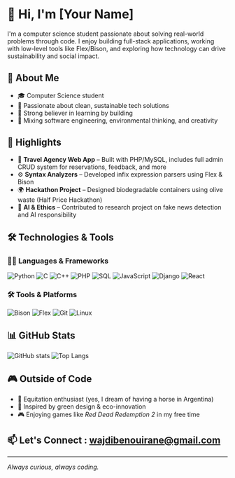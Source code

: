 # 👋 Hi, I'm [Your Name]

I'm a computer science student passionate about solving real-world problems through code. I enjoy building full-stack applications, working with low-level tools like Flex/Bison, and exploring how technology can drive sustainability and social impact.

## 🧠 About Me
- 🎓 Computer Science student 
- 🌱 Passionate about clean, sustainable tech solutions
- 🧰 Strong believer in learning by building
- 🧩 Mixing software engineering, environmental thinking, and creativity

## 💼 Highlights
- 🔧 **Travel Agency Web App** – Built with PHP/MySQL, includes full admin CRUD system for reservations, feedback, and more
- ⚙️ **Syntax Analyzers** – Developed infix expression parsers using Flex & Bison
- 🌍 **Hackathon Project** – Designed biodegradable containers using olive waste (Half Price Hackathon)
- 🧠 **AI & Ethics** – Contributed to research project on fake news detection and AI responsibility

## 🛠️ Technologies & Tools
### 👨‍💻 Languages & Frameworks
![Python](https://img.shields.io/badge/-Python-3776AB?style=flat&logo=python&logoColor=white)
![C](https://img.shields.io/badge/-C-00599C?style=flat&logo=c&logoColor=white)
![C++](https://img.shields.io/badge/-C++-00599C?style=flat&logo=cplusplus&logoColor=white)
![PHP](https://img.shields.io/badge/-PHP-777BB4?style=flat&logo=php&logoColor=white)
![SQL](https://img.shields.io/badge/-SQL-4479A1?style=flat&logo=mysql&logoColor=white)
![JavaScript](https://img.shields.io/badge/-JavaScript-F7DF1E?style=flat&logo=javascript&logoColor=black)
![Django](https://img.shields.io/badge/-Django-092E20?style=flat&logo=django&logoColor=white)
![React](https://img.shields.io/badge/-React-61DAFB?style=flat&logo=react&logoColor=black)

### 🛠️ Tools & Platforms
![Bison](https://img.shields.io/badge/-Bison-FF6600?style=flat&logo=gnu&logoColor=white)
![Flex](https://img.shields.io/badge/-Flex-0066CC?style=flat&logo=c&logoColor=white)
![Git](https://img.shields.io/badge/-Git-F05032?style=flat&logo=git&logoColor=white)
![Linux](https://img.shields.io/badge/-Linux-FCC624?style=flat&logo=linux&logoColor=black)

## 📊 GitHub Stats
![GitHub stats](https://github-readme-stats.vercel.app/api?username=yourusername&show_icons=true&theme=default)
![Top Langs](https://github-readme-stats.vercel.app/api/top-langs/?username=yourusername&layout=compact)

## 🎮 Outside of Code
- 🐎 Equitation enthusiast (yes, I dream of having a horse in Argentina)
- 🌱 Inspired by green design & eco-innovation
- 🎮 Enjoying games like *Red Dead Redemption 2* in my free time

## 📫 Let's Connect : wajdibenouirane@gmail.com

---

*Always curious, always coding.*
